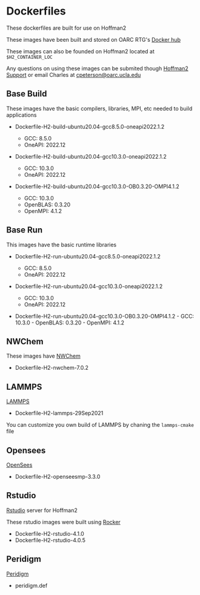 # Dockerfiles

These dockerfiles are built for use on Hoffman2

These images have been built and stored on OARC RTG's [Docker hub](https://hub.docker.com/orgs/oarcrtg)

These images can also be founded on Hoffman2 located at `$H2_CONTAINER_LOC`

Any questions on using these images can be submited though [Hoffman2 Support](https://support.idre.ucla.edu/helpdesk/Tickets/New) or email Charles at cpeterson@oarc.ucla.edu

## Base Build

These images have the basic compilers, libraries, MPI, etc needed to build applications

- Dockerfile-H2-build-ubuntu20.04-gcc8.5.0-oneapi2022.1.2
	- GCC: 8.5.0
	- OneAPI: 2022.12

- Dockerfile-H2-build-ubuntu20.04-gcc10.3.0-oneapi2022.1.2
	- GCC: 10.3.0
	- OneAPI: 2022.12

- Dockerfile-H2-build-ubuntu20.04-gcc10.3.0-OB0.3.20-OMPI4.1.2
	- GCC: 10.3.0
	- OpenBLAS: 0.3.20
	- OpenMPI: 4.1.2

## Base Run

This images have the basic runtime libraries

- Dockerfile-H2-run-ubuntu20.04-gcc8.5.0-oneapi2022.1.2
	- GCC: 8.5.0
	- OneAPI: 2022.12

- Dockerfile-H2-run-ubuntu20.04-gcc10.3.0-oneapi2022.1.2
	- GCC: 10.3.0
	- OneAPI: 2022.12

- Dockerfile-H2-run-ubuntu20.04-gcc10.3.0-OB0.3.20-OMPI4.1.2
        - GCC: 10.3.0
        - OpenBLAS: 0.3.20
        - OpenMPI: 4.1.2

## NWChem

These images have [NWChem](https://nwchemgit.github.io/)

- Dockerfile-H2-nwchem-7.0.2

## LAMMPS

[LAMMPS](https://www.lammps.org/)

- Dockerfile-H2-lammps-29Sep2021

You can customize you own build of LAMMPS by chaning the `lammps-cmake` file

## Opensees

[OpenSees](https://opensees.berkeley.edu/)

- Dockerfile-H2-openseesmp-3.3.0

## Rstudio

[Rstudio](https://www.rstudio.com/) server for Hoffman2

These rstudio images were built using [Rocker](https://www.rocker-project.org)

- Dockerfile-H2-rstudio-4.1.0
- Dockerfile-H2-rstudio-4.0.5

## Peridigm

[Peridigm](https://github.com/peridigm/peridigm)

- peridigm.def


